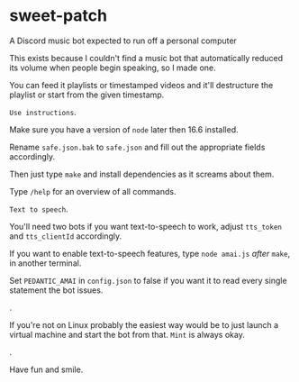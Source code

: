 # sweet-patch
A Discord music bot expected to run off a personal computer

This exists because I couldn't find a music bot that automatically reduced its volume when people begin speaking, so I made one. 

You can feed it playlists or timestamped videos and it'll destructure the playlist or start from the given timestamp. 

`Use instructions`. 

Make sure you have a version of `node` later then 16.6 installed. 

Rename `safe.json.bak` to `safe.json` and fill out the appropriate fields accordingly. 

Then just type `make` and install dependencies as it screams about them. 

Type `/help` for an overview of all commands. 

`Text to speech`.

You'll need two bots if you want text-to-speech to work, adjust `tts_token` and `tts_clientId` accordingly. 

If you want to enable text-to-speech features, type `node amai.js` *after* `make`, in another terminal. 

Set `PEDANTIC_AMAI` in `config.json` to false if you want it to read every single statement the bot issues. 

.


If you're not on Linux probably the easiest way would be to just launch a virtual machine and start the bot from that.  `Mint` is always okay. 

.

Have fun and smile. 
